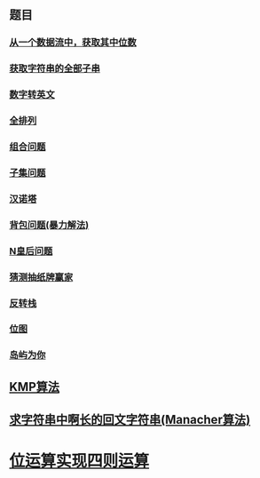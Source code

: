 ## 题目

### [从一个数据流中，获取其中位数](./MedianFinder.java)

### [获取字符串的全部子串](./AllSubsequence.java)

### [数字转英文](./ContentToLetterString.java)

### [全排列](./FullPermutation.java)

### [组合问题](./Combine.java)

### [子集问题](./ReverseStack.java)

### [汉诺塔](./Hanoi.java)

### [背包问题(暴力解法)](./Knapsack.java)

### [N皇后问题](./NQueue.java)

### [猜测抽纸牌赢家](./PredictTheWinner.java)

### [反转栈](./ReverseStack.java)

### [位图](./BitMap.java)

### [岛屿为你](./Islands.java)

## [KMP算法](./KMP.java)

## [求字符串中啊长的回文字符串(Manacher算法)](./Manacher.java)

# [位运算实现四则运算](./AddMinusMultiDivideByBit.java)
